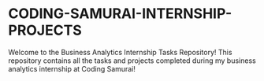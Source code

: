 # CODING-SAMURAI-INTERNSHIP-PROJECTS
Welcome to the Business Analytics Internship Tasks Repository! This repository contains all the tasks and projects completed during my business analytics internship at Coding Samurai!
